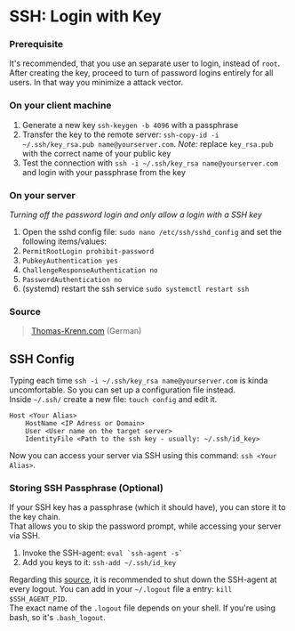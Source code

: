 # SSH: Login with Key
### Prerequisite
It's recommended, that you use an separate user to login, instead of `root`. After creating the key, proceed to turn of password logins entirely for all users.
In that way you minimize a attack vector.  

### On your client machine
1. Generate a new key `ssh-keygen -b 4096` with a passphrase
2. Transfer the key to the remote server: `ssh-copy-id -i ~/.ssh/key_rsa.pub name@yourserver.com`. *Note:* replace `key_rsa.pub` with the correct name of your public key
3. Test the connection with `ssh -i ~/.ssh/key_rsa name@yourserver.com` and login with your passphrase from the key

### On your server
*Turning off the password login and only allow a login with a SSH key*  

1. Open the sshd config file: `sudo nano /etc/ssh/sshd_config` and set the following items/values:
2. `PermitRootLogin prohibit-password`
3. `PubkeyAuthentication yes`
4. `ChallengeResponseAuthentication no`
5. `PasswordAuthentication no`
6. (systemd) restart the ssh service `sudo systemctl restart ssh`

### Source
> [Thomas-Krenn.com](https://www.thomas-krenn.com/de/wiki/OpenSSH_Public_Key_Authentifizierung_unter_Ubuntu) (German)

## SSH Config
Typing each time `ssh -i ~/.ssh/key_rsa name@yourserver.com` is kinda uncomfortable. So you can set up a configuration file instead.  
Inside `~/.ssh/` create a new file: `touch config` and edit it.  

```
Host <Your Alias>
    HostName <IP Adress or Domain>
    User <User name on the target server>
    IdentityFile <Path to the ssh key - usually: ~/.ssh/id_key>
```

Now you can access your server via SSH using this command: `ssh <Your Alias>`.  

### Storing SSH Passphrase (Optional)
If your SSH key has a passphrase (which it should have), you can store it to the key chain.  
That allows you to skip the password prompt, while accessing your server via SSH.  

1. Invoke the SSH-agent: ``eval `ssh-agent -s` ``
2. Add you keys to it: `ssh-add ~/.ssh/id_key`

Regarding this [source](https://www.oreilly.com/library/view/linux-security-cookbook/0596003919/ch06s11.html), 
it is recommended to shut down the SSH-agent at every logout. You can add in your `~/.logout` file a entry: `kill $SSH_AGENT_PID`.  
The exact name of the `.logout` file depends on your shell. If you're using bash, so it's `.bash_logout`.

